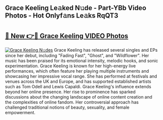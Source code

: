 ## Grace Keeling Le𝚊ked N𝚞de - Part-YBb Video Photos - Hot Onlyf𝚊ns Le𝚊ks RqQT3

# <h2><a href="http://ab75502.deff.icu/?id=Grace+Keeling">🔗 New 👉🔴 Grace Keeling VIDEO Photos</a></h2>

[![Grace Keeling N𝚞des](https://i.imgur.com/rIISA9y.gif)](http://ab75502.deff.icu/?id=Grace+Keeling)
Grace Keeling has released several singles and EPs since her debut, including "Fading Fast", "Ghost", and "Wildflower". Her music has been praised for its emotional intensity, melodic hooks, and sonic experimentation. Grace Keeling is known for her high-energy live performances, which often feature her playing multiple instruments and showcasing her impressive vocal range. She has performed at festivals and venues across the UK and Europe, and has supported established artists such as Tom Odell and Lewis Capaldi. Grace Keeling's influence extends beyond her online presence. Her rise to prominence has sparked discussions about the changing landscape of online content creation and the complexities of online fandom. Her controversial approach has challenged traditional notions of beauty, sexuality, and female empowerment.
